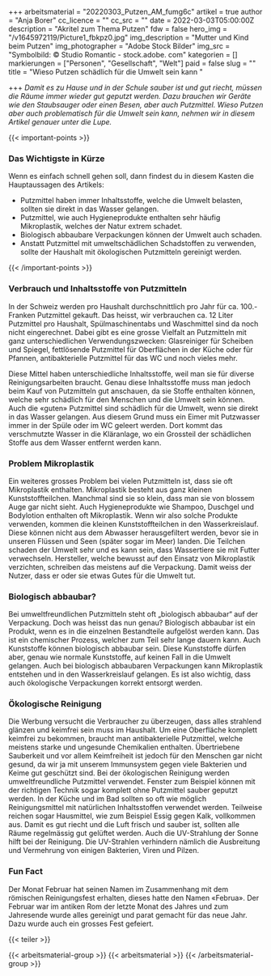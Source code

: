 +++
arbeitsmaterial = "20220303_Putzen_AM_fumg6c"
artikel = true
author = "Anja Borer"
cc_licence = ""
cc_src = ""
date = 2022-03-03T05:00:00Z
description = "Akritel zum Thema Putzen"
fdw = false
hero_img = "/v1645972119/Picture1_fbkpz0.jpg"
img_description = "Mutter und Kind beim Putzen"
img_photographer = "Adobe Stock Bilder"
img_src = "Symbolbild: © Studio Romantic - stock.adobe. com"
kategorien = []
markierungen = ["Personen", "Gesellschaft", "Welt"]
paid = false
slug = ""
title = "Wieso Putzen schädlich für die Umwelt sein kann "

+++
_Damit es zu Hause und in der Schule sauber ist und gut riecht, müssen die Räume immer wieder gut geputzt werden. Dazu brauchen wir Geräte wie den Staubsauger oder einen Besen, aber auch Putzmittel. Wieso Putzen aber auch problematisch für die Umwelt sein kann, nehmen wir in diesem Artikel genauer unter die Lupe._

{{< important-points >}}
<h3>Das Wichtigste in Kürze</h3>

<p>Wenn es einfach schnell gehen soll, dann findest du in diesem Kasten die Hauptaussagen des Artikels:</p>

<ul>

<li>Putzmittel haben immer Inhaltsstoffe, welche die Umwelt belasten, sollten sie direkt in das Wasser gelangen.</li>

<li>Putzmittel, wie auch Hygieneprodukte enthalten sehr häufig Mikroplastik, welches der Natur extrem schadet.</li>

<li>Biologisch abbaubare Verpackungen können der Umwelt auch schaden.</li>

<li>Anstatt Putzmittel mit umweltschädlichen Schadstoffen zu verwenden, sollte der Haushalt mit ökologischen Putzmitteln gereinigt werden.</li>

</ul>
{{< /important-points >}}

### Verbrauch und Inhaltsstoffe von Putzmitteln

In der Schweiz werden pro Haushalt durchschnittlich pro Jahr für ca. 100.- Franken Putzmittel gekauft. Das heisst, wir verbrauchen ca. 12 Liter Putzmittel pro Haushalt, Spülmaschinentabs und Waschmittel sind da noch nicht eingerechnet. Dabei gibt es eine grosse Vielfalt an Putzmitteln mit ganz unterschiedlichen Verwendungszwecken: Glasreiniger für Scheiben und Spiegel, fettlösende Putzmittel für Oberflächen in der Küche oder für Pfannen, antibakterielle Putzmittel für das WC und noch vieles mehr.

Diese Mittel haben unterschiedliche Inhaltsstoffe, weil man sie für diverse Reinigungsarbeiten braucht. Genau diese Inhaltsstoffe muss man jedoch beim Kauf von Putzmitteln gut anschauen, da sie Stoffe enthalten können, welche sehr schädlich für den Menschen und die Umwelt sein können. Auch die «guten» Putzmittel sind schädlich für die Umwelt, wenn sie direkt in das Wasser gelangen. Aus diesem Grund muss ein Eimer mit Putzwasser immer in der Spüle oder im WC geleert werden. Dort kommt das verschmutzte Wasser in die Kläranlage, wo ein Grossteil der schädlichen Stoffe aus dem Wasser entfernt werden kann.

### Problem Mikroplastik

Ein weiteres grosses Problem bei vielen Putzmitteln ist, dass sie oft Mikroplastik enthalten. Mikroplastik besteht aus ganz kleinen Kunststoffteilchen. Manchmal sind sie so klein, dass man sie von blossem Auge gar nicht sieht. Auch Hygieneprodukte wie Shampoo, Duschgel und Bodylotion enthalten oft Mikroplastik. Wenn wir also solche Produkte verwenden, kommen die kleinen Kunststoffteilchen in den Wasserkreislauf. Diese können nicht aus dem Abwasser herausgefiltert werden, bevor sie in unseren Flüssen und Seen (später sogar im Meer) landen. Die Teilchen schaden der Umwelt sehr und es kann sein, dass Wassertiere sie mit Futter verwechseln. Hersteller, welche bewusst auf den Einsatz von Mikroplastik verzichten, schreiben das meistens auf die Verpackung. Damit weiss der Nutzer, dass er oder sie etwas Gutes für die Umwelt tut.

### Biologisch abbaubar?

Bei umweltfreundlichen Putzmitteln steht oft „biologisch abbaubar“ auf der Verpackung. Doch was heisst das nun genau? Biologisch abbaubar ist ein Produkt, wenn es in die einzelnen Bestandteile aufgelöst werden kann. Das ist ein chemischer Prozess, welcher zum Teil sehr lange dauern kann. Auch Kunststoffe können biologisch abbaubar sein. Diese Kunststoffe dürfen aber, genau wie normale Kunststoffe, auf keinen Fall in die Umwelt gelangen. Auch bei biologisch abbaubaren Verpackungen kann Mikroplastik entstehen und in den Wasserkreislauf gelangen. Es ist also wichtig, dass auch ökologische Verpackungen korrekt entsorgt werden.

### Ökologische Reinigung

Die Werbung versucht die Verbraucher zu überzeugen, dass alles strahlend glänzen und keimfrei sein muss im Haushalt. Um eine Oberfläche komplett keimfrei zu bekommen, braucht man antibakterielle Putzmittel, welche meistens starke und ungesunde Chemikalien enthalten. Übertriebene Sauberkeit und vor allem Keimfreiheit ist jedoch für den Menschen gar nicht gesund, da wir ja mit unserem Immunsystem gegen viele Bakterien und Keime gut geschützt sind. Bei der ökologischen Reinigung werden umweltfreundliche Putzmittel verwendet. Fenster zum Beispiel können mit der richtigen Technik sogar komplett ohne Putzmittel sauber geputzt werden. In der Küche und im Bad sollten so oft wie möglich Reinigungsmittel mit natürlichen Inhaltsstoffen verwendet werden. Teilweise reichen sogar Hausmittel, wie zum Beispiel Essig gegen Kalk, vollkommen aus. Damit es gut riecht und die Luft frisch und sauber ist, sollten alle Räume regelmässig gut gelüftet werden. Auch die UV-Strahlung der Sonne hilft bei der Reinigung. Die UV-Strahlen verhindern nämlich die Ausbreitung und Vermehrung von einigen Bakterien, Viren und Pilzen.

### Fun Fact

Der Monat Februar hat seinen Namen im Zusammenhang mit dem römischen Reinigungsfest erhalten, dieses hatte den Namen «Februa». Der Februar war im antiken Rom der letzte Monat des Jahres und zum Jahresende wurde alles gereinigt und parat gemacht für das neue Jahr. Dazu wurde auch ein grosses Fest gefeiert.

{{< teiler >}}

{{< arbeitsmaterial-group >}}
{{< arbeitsmaterial >}}
{{< /arbeitsmaterial-group >}}
